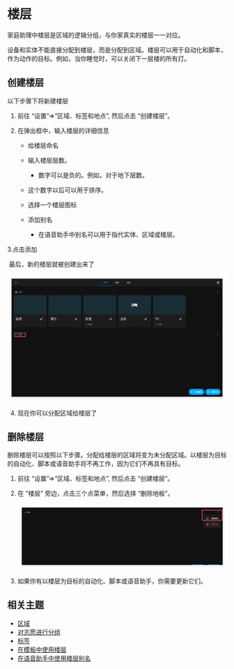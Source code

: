 # 楼层

家庭助理中楼层是区域的逻辑分组，与你家真实的楼层一一对应。

设备和实体不能直接分配到楼层，而是分配到区域。楼层可以用于自动化和脚本，作为动作的目标。例如，当你睡觉时，可以关闭下一层楼的所有灯。



## 创建楼层

以下步骤下将新建楼层

1. 前往 “设置”=>“区域、标签和地点”, 然后点击 “创建楼层”。
2. 在弹出框中，输入楼层的详细信息

   - 给楼层命名
   - 输入楼层层数。
   
     - 数字可以是负的。例如，对于地下层数。
   - 这个数字以后可以用于排序。
   - 选择一个楼层图标
   - 添加别名
     - 在语音助手中别名可以用于指代实体、区域或楼层。

3.点击添加

​	最后，新的楼层就被创建出来了

![img](../../../resource/pic/QQ_1750165347923.png)

4. 现在你可以分配区域给楼层了

## 删除楼层

删除楼层可以按照以下步骤。分配给楼层的区域将变为未分配区域。以楼层为目标的自动化、脚本或语音助手将不再工作，因为它们不再具有目标。

1.  前往 “设置”=>“区域、标签和地点”, 然后点击 “创建楼层”。

2. 在 “楼层” 旁边，点击三个点菜单，然后选择 “删除地板”。

   ![img](../../../resource/pic/QQ_1750165576949.png)

3. 如果你有以楼层为目标的自动化、脚本或语音助手，你需要更新它们。

## 相关主题

- [区域](https://www.home-assistant.io/docs/organizing/areas/)
- [对志愿进行分组](https://www.home-assistant.io/docs/organizing/)
- [标签](https://www.home-assistant.io/docs/organizing/labels/)
- [在模板中使用楼层](https://www.home-assistant.io/docs/configuration/templating/#floors)
- [在语音助手中使用楼层别名](https://www.home-assistant.io/voice_control/aliases/)
